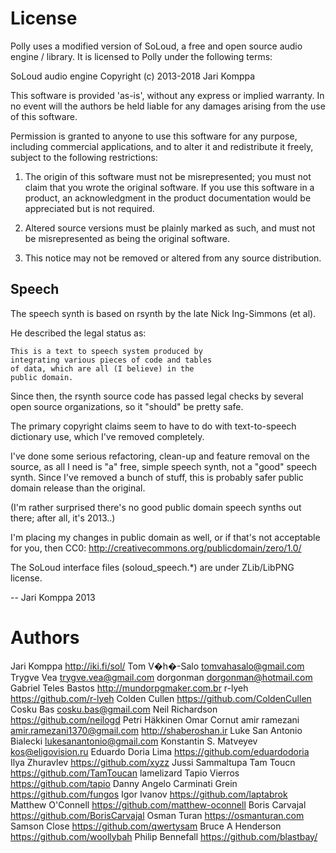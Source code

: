 # License

Polly uses a modified version of SoLoud, a free and open source audio engine / library.
It is licensed to Polly under the following terms:

SoLoud audio engine
Copyright (c) 2013-2018 Jari Komppa

This software is provided 'as-is', without any express or implied
warranty. In no event will the authors be held liable for any damages
arising from the use of this software.

Permission is granted to anyone to use this software for any purpose,
including commercial applications, and to alter it and redistribute it
freely, subject to the following restrictions:

   1. The origin of this software must not be misrepresented; you must not
   claim that you wrote the original software. If you use this software
   in a product, an acknowledgment in the product documentation would be
   appreciated but is not required.

   2. Altered source versions must be plainly marked as such, and must not be
   misrepresented as being the original software.

   3. This notice may not be removed or altered from any source
   distribution.

## Speech

The speech synth is based on rsynth by the late
Nick Ing-Simmons (et al).

He described the legal status as:

    This is a text to speech system produced by
    integrating various pieces of code and tables
    of data, which are all (I believe) in the
    public domain.

Since then, the rsynth source code has passed legal
checks by several open source organizations, so it
"should" be pretty safe.

The primary copyright claims seem to have to do
with text-to-speech dictionary use, which I've
removed completely.

I've done some serious refactoring, clean-up and
feature removal on the source, as all I need is
"a" free, simple speech synth, not a "good"
speech synth. Since I've removed a bunch of stuff,
this is probably safer public domain release
than the original.

(I'm rather surprised there's no good public domain
speech synths out there; after all, it's 2013..)

I'm placing my changes in public domain as well,
or if that's not acceptable for you, then CC0:
http://creativecommons.org/publicdomain/zero/1.0/

The SoLoud interface files (soloud_speech.*) are
under ZLib/LibPNG license.

-- Jari Komppa
   2013

# Authors

Jari Komppa http://iki.fi/sol/
Tom V�h�-Salo tomvahasalo@gmail.com
Trygve Vea trygve.vea@gmail.com
dorgonman dorgonman@hotmail.com
Gabriel Teles Bastos http://mundorpgmaker.com.br
r-lyeh https://github.com/r-lyeh
Colden Cullen https://github.com/ColdenCullen
Cosku Bas cosku.bas@gmail.com
Neil Richardson https://github.com/neilogd
Petri Häkkinen
Omar Cornut
amir ramezani <amir.ramezani1370@gmail.com> http://shaberoshan.ir
Luke San Antonio Bialecki lukesanantonio@gmail.com
Konstantin S. Matveyev kos@eligovision.ru
Eduardo Doria Lima https://github.com/eduardodoria
Ilya Zhuravlev https://github.com/xyzz
Jussi Sammaltupa
Tam Toucn https://github.com/TamToucan
lamelizard
Tapio Vierros https://github.com/tapio
Danny Angelo Carminati Grein https://github.com/fungos
Igor Ivanov https://github.com/laptabrok
Matthew O'Connell https://github.com/matthew-oconnell
Boris Carvajal https://github.com/BorisCarvajal
Osman Turan https://osmanturan.com
Samson Close https://github.com/qwertysam
Bruce A Henderson https://github.com/woollybah
Philip Bennefall https://github.com/blastbay/

